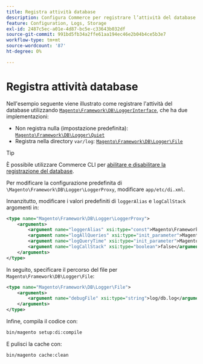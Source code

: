 ```yaml
---
title: Registra attività database
description: Configura Commerce per registrare l’attività del database utilizzando l’interfaccia Logger.
feature: Configuration, Logs, Storage
exl-id: 2487c5ec-a01e-4d87-bc5e-c33643b032df
source-git-commit: 991bd5fb34a2ffe61aa194ec46e2b04b4ce5b3e7
workflow-type: tm+mt
source-wordcount: '87'
ht-degree: 0%

---
```


# Registra attività database

Nell&#39;esempio seguente viene illustrato come registrare l&#39;attività del database utilizzando [`Magento\Framework\DB\LoggerInterface`][interface], che ha due implementazioni:

- Non registra nulla (impostazione predefinita): [`Magento\Framework\DB\Logger\Quiet`][quiet]
- Registra nella directory `var/log`: [`Magento\Framework\DB\Logger\File`][file]

>[!TIP]
>
>È possibile utilizzare Commerce CLI per [abilitare e disabilitare la registrazione del database](../cli/enable-logging.md#database-logging).

Per modificare la configurazione predefinita di `\Magento\Framework\DB\Logger\LoggerProxy`, modificare `app/etc/di.xml`.

Innanzitutto, modificare i valori predefiniti di `loggerAlias` e `logCallStack` argomenti in:

```xml
<type name="Magento\Framework\DB\Logger\LoggerProxy">
    <arguments>
        <argument name="loggerAlias" xsi:type="const">Magento\Framework\DB\Logger\LoggerProxy::LOGGER_ALIAS_FILE</argument>
        <argument name="logAllQueries" xsi:type="init_parameter">Magento\Framework\Config\ConfigOptionsListConstants::CONFIG_PATH_DB_LOGGER_LOG_EVERYTHING</argument>
        <argument name="logQueryTime" xsi:type="init_parameter">Magento\Framework\Config\ConfigOptionsListConstants::CONFIG_PATH_DB_LOGGER_QUERY_TIME_THRESHOLD</argument>
        <argument name="logCallStack" xsi:type="boolean">false</argument>
    </arguments>
</type>
```

In seguito, specificare il percorso del file per `Magento\Framework\DB\Logger\File`:

```xml
<type name="Magento\Framework\DB\Logger\File">
    <arguments>
        <argument name="debugFile" xsi:type="string">log/db.log</argument>
    </arguments>
</type>
```

Infine, compila il codice con:

```bash
bin/magento setup:di:compile
```

E pulisci la cache con:

```bash
bin/magento cache:clean
```

<!-- link definitions -->

[file]: https://github.com/magento/magento2/blob/2.4/lib/internal/Magento/Framework/DB/Logger/File.php
[interface]: https://github.com/magento/magento2/blob/2.4/lib/internal/Magento/Framework/DB/LoggerInterface.php
[quiet]: https://github.com/magento/magento2/blob/2.4/lib/internal/Magento/Framework/DB/Logger/Quiet.php
